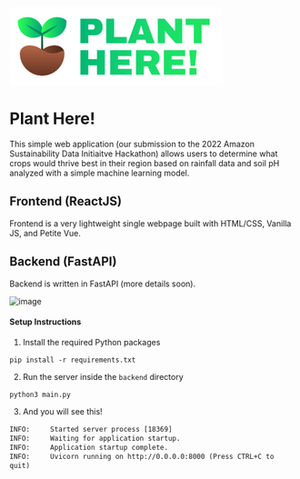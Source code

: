 ![Plant Here Logo](https://raw.githubusercontent.com/GeorgeBerdovskiy/plant-here/main/static/Logo.png)
# Plant Here!
This simple web application (our submission to the 2022 Amazon Sustainability Data Initiaitve Hackathon) allows users to determine what crops would thrive best in their region based on rainfall data and soil pH analyzed with a simple machine learning model.

## Frontend (ReactJS)
Frontend is a very lightweight single webpage built with HTML/CSS, Vanilla JS, and Petite Vue.

## Backend (FastAPI)
Backend is written in FastAPI (more details soon).

![image](https://user-images.githubusercontent.com/35516367/186083075-c959217d-e9d5-4f26-92f3-bf266d051ef0.png)

#### Setup Instructions
1. Install the required Python packages
```
pip install -r requirements.txt
```

2. Run the server inside the `backend` directory
```
python3 main.py
```
3. And you will see this!
```
INFO:     Started server process [18369]
INFO:     Waiting for application startup.
INFO:     Application startup complete.
INFO:     Uvicorn running on http://0.0.0.0:8000 (Press CTRL+C to quit)
```
